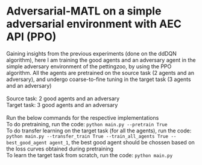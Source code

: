 # Adversarial-MATL on a simple adversarial environment with AEC API (PPO)

Gaining insights from the previous experiments (done on the ddDQN algorithm), here I am training the good agents and an adversary agent in the simple adversary environment of the pettingzoo, by using the PPO algorithm. All the agents are pretrained on the source task (2 agents and an adversary), and undergo coarse-to-fine tuning in the target task (3 agents and an adversary) <br><br>
Source task: 2 good agents and an adversary<br>
Target task: 3 good agents and an adversary<br>
<br>
Run the below commands for the respective implementations<br>
To do pretraining, run the code: `python main.py --pretrain True`<br>
To do transfer learning on the target task (for all the agents), run the code: `python main.py --transfer_train True --train_all_agents True --best_good_agent agent_1`, the best good agent should be chossen based on the loss curves obtained during pretraining<br>
To learn the target task from scratch, run the code: `python main.py`<br>
<br>

